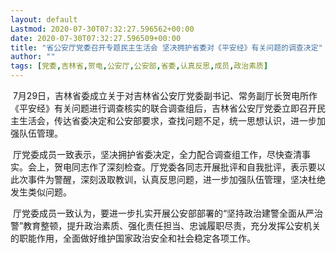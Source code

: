 ```yaml
---
layout: default
Lastmod: 2020-07-30T07:32:27.596562+00:00
date: 2020-07-30T07:32:27.596509+00:00
title: "省公安厅党委召开专题民主生活会 坚决拥护省委对《平安经》有关问题的调查决定"
author: ""
tags: [党委,吉林省,贺电,公安厅,公安部,省委,认真反思,成员,政治素质]
---
```


 7月29日，吉林省委成立关于对吉林省公安厅党委副书记、常务副厅长贺电所作《平安经》有关问题进行调查核实的联合调查组后，吉林省公安厅党委立即召开民主生活会，传达省委决定和公安部要求，查找问题不足，统一思想认识，进一步加强队伍管理。

 厅党委成员一致表示，坚决拥护省委决定，全力配合调查组工作，尽快查清事实。会上，贺电同志作了深刻检查。厅党委各同志开展批评和自我批评，表示要以此次事件为警醒，深刻汲取教训，认真反思问题，进一步加强队伍管理，坚决杜绝发生类似问题。

 厅党委成员一致认为，要进一步扎实开展公安部部署的“坚持政治建警全面从严治警”教育整顿，提升政治素质、强化责任担当、忠诚履职尽责，充分发挥公安机关的职能作用，全面做好维护国家政治安全和社会稳定各项工作。

